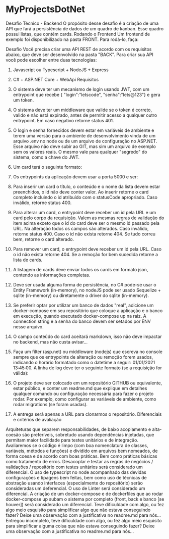 # MyProjectsDotNet
Desafio Técnico - Backend
O propósito desse desafio é a criação de uma API que fará a persistência de dados de um quadro de kanban. Esse quadro possui listas, que contém cards.
Rodando o Frontend
Um frontend de exemplo foi disponibilizado na pasta FRONT.
Para rodá-lo, faça:
 
Desafio
Você precisa criar uma API REST de acordo com os requisitos abaixo, que deve ser desenvolvido na pasta "BACK".
Para criar sua API você pode escolher entre duas tecnologias:
1.	Javascript ou Typescript + NodeJS + Express
2.	C# + ASP.NET Core + WebApi
Requisitos
1.	O sistema deve ter um mecanismo de login usando JWT, com um entrypoint que recebe { "login":"letscode", "senha":"lets@123"} e gera um token.

2.	O sistema deve ter um middleware que valide se o token é correto, valido e não está expirado, antes de permitir acesso a qualquer outro entrypoint. Em caso negativo retorne status 401.

3.	O login e senha fornecidos devem estar em variáveis de ambiente e terem uma versão para o ambiente de desenvolvimento vinda de um arquivo .env no node ou de um arquivo de configuração no ASP.NET. Esse arquivo não deve subir ao GIT, mas sim um arquivo de exemplo sem os valores reais. O mesmo vale para qualquer "segredo" do sistema, como a chave do JWT.

4.	Um card terá o seguinte formato:  
5.	Os entrypoints da aplicação devem usar a porta 5000 e ser:  
6.	Para inserir um card o título, o conteúdo e o nome da lista devem estar preenchidos, o id não deve conter valor. Ao inserir retorne o card completo incluindo o id atribuído com o statusCode apropriado. Caso inválido, retorne status 400.

7.	Para alterar um card, o entrypoint deve receber um id pela URL e um card pelo corpo da requisição. Valem as mesmas regras de validação do item acima exceto que o id do card deve ser o mesmo id passado pela URL. Na alteração todos os campos são alterados. Caso inválido, retorne status 400. Caso o id não exista retorne 404. Se tudo correu bem, retorne o card alterado.

8.	Para remover um card, o entrypoint deve receber um id pela URL. Caso o id não exista retorne 404. Se a remoção for bem sucedida retorne a lista de cards.

9.	A listagem de cards deve enviar todos os cards em formato json, contendo as informações completas.

10.	Deve ser usada alguma forma de persistência, no C# pode-se usar o Entity Framework (in-memory), no nodeJS pode ser usado Sequelize + sqlite (in-memory) ou diretamente o driver do sqlite (in-memory).

11.	Se preferir optar por utilizar um banco de dados "real", adicione um docker-compose em seu repositório que coloque a aplicação e o banco em execução, quando executado docker-compose up na raiz. A connection string e a senha do banco devem ser setados por ENV nesse arquivo.

12.	O campo conteúdo do card aceitará markdown, isso não deve impactar no backend, mas não custa avisar...

13.	Faça um filter (asp.net) ou middleware (nodejs) que escreva no console sempre que os entrypoints de alteração ou remoção forem usados, indicando o horário formatado como o datetime a seguir: 01/01/2021 13:45:00.
A linha de log deve ter o seguinte formato (se a requisição for válida):
 
14.	O projeto deve ser colocado em um repositório GITHUB ou equivalente, estar público, e conter um readme.md que explique em detalhes qualquer comando ou configuração necessária para fazer o projeto rodar. Por exemplo, como configurar as variáveis de ambiente, como rodar migrations (se foram usadas).

15.	A entrega será apenas a URL para clonarmos o repositório.
Diferenciais e critérios de avaliação

Arquiteturas que separem responsabilidades, de baixo acoplamento e alta-coesão são preferíveis, sobretudo usando dependências injetadas, que permitam maior facilidade para testes unitários e de integração.
Avaliaremos se o código é limpo (com boa nomenclatura de classes, variáveis, métodos e funções) e dividido em arquivos bem nomeados, de forma coesa e de acordo com boas práticas. Bem como práticas básicas como tratamento de erros.
Desacoplar e testar as regras de negócios / validações / repositório com testes unitários será considerado um diferencial.
O uso de typescript no node acompanhado das devidas configurações e tipagens bem feitas, bem como uso de técnicas de abstração usando interfaces (especialmente do repositório) serão consideradas um deferencial.
O uso de Linter será considerado um diferencial.
A criação de um docker-compose e de dockerfiles que ao rodar docker-compose up subam o sistema por completo (front, back e banco [se houver]) será considerado um diferencial.
Teve dificuldade com algo, ou fez algo meio esquisito para simplificar algo que não estava conseguindo fazer? Deixe uma observação com a justificativa no readme.md para nós...
Entregou incompleto, teve dificuldade com algo, ou fez algo meio esquisito para simplificar alguma coisa que não estava conseguindo fazer? Deixe uma observação com a justificativa no readme.md para nós...

